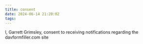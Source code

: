 ```yaml
---
title: consent
date: 2024-06-14 21:20:02
tags:
---
```

I, Garrett Grimsley, consent to receiving notifications regarding the davformfiller.com site